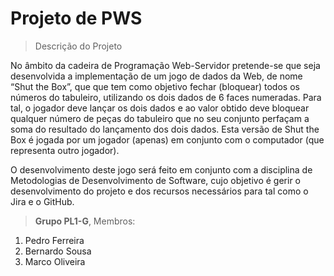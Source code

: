 # Projeto de PWS
> Descrição do Projeto

No âmbito da cadeira de Programação Web-Servidor pretende-se que seja desenvolvida a implementação de um jogo de dados da Web, de nome “Shut the Box”, que que  tem como objetivo fechar (bloquear) todos os números do tabuleiro, utilizando os dois dados de 6 faces numeradas. Para tal, o jogador deve lançar os dois dados e ao valor obtido deve bloquear qualquer número de peças do tabuleiro que no seu conjunto perfaçam a soma do resultado do lançamento dos dois dados.
Esta versão de Shut the Box é jogada por um jogador (apenas) em conjunto com o computador (que representa outro jogador).
 
O desenvolvimento deste jogo será feito em conjunto com a disciplina de Metodologias de Desenvolvimento de Software, cujo objetivo é gerir o desenvolvimento do projeto e dos recursos necessários para tal como o Jira e o GitHub.

> **Grupo PL1-G**, Membros:

1. Pedro Ferreira
2. Bernardo Sousa
3. Marco Oliveira
